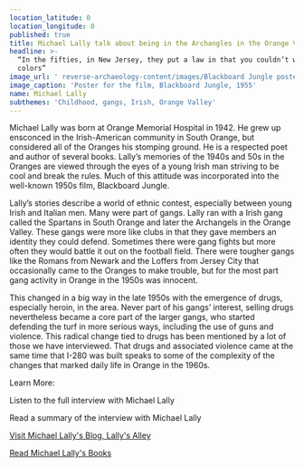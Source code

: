```yaml
---
location_latitude: 0
location_longitude: 0
published: true
title: Michael Lally talk about being in the Archangles in the Orange Valley
headline: >-
  “In the fifties, in New Jersey, they put a law in that you couldn’t wear gang
  colors” 
image_url: ' reverse-archaeology-content/images/Blackboard Jungle poster.jpg'
image_caption: 'Poster for the film, Blackboard Jungle, 1955'
name: Michael Lally
subthemes: 'Childhood, gangs, Irish, Orange Valley'
---
```

Michael Lally was born at Orange Memorial Hospital in 1942. He grew up ensconced in the Irish-American community in South Orange, but considered all of the Oranges his stomping ground. He is a respected poet and author of several books. Lally’s memories of the 1940s and 50s in the Oranges are viewed through the eyes of a young Irish man striving to be cool and break the rules. Much of this attitude was incorporated into the well-known 1950s film, Blackboard Jungle. 

Lally’s stories describe a world of ethnic contest, especially between young Irish and Italian men. Many were part of gangs. Lally ran with a Irish gang called the Spartans in South Orange and later the Archangels in the Orange Valley. These gangs were more like clubs in that they gave members an identity they could defend. Sometimes there were gang fights but more often they would battle it out on the football field. There were tougher gangs like the Romans from Newark and the Loffers from Jersey City that occasionally came to the Oranges to make trouble, but for the most part gang activity in Orange in the 1950s was innocent.

This changed in a big way in the late 1950s with the emergence of drugs, especially heroin, in the area. Never part of his gangs’ interest, selling drugs nevertheless became a core part of the larger gangs, who started defending the turf in more serious ways, including the use of guns and violence. This radical change tied to drugs has been mentioned by a lot of those we have interviewed. That drugs and associated violence  came at the same time that I-280 was built speaks to some of the complexity of the changes that marked daily life in Orange in the 1960s.  

Learn More:

Listen to the full interview with Michael Lally  

Read a summary of the interview with Michael Lally

[Visit Michael Lally's Blog, Lally's Alley](http://lallysalley.blogspot.com/)  

[Read Michael Lally's Books](https://www.amazon.com/Michael-Lally/e/B001K8KQ0K/ref=sr_ntt_srch_lnk_4?qid=1475180819&sr=1-4)
